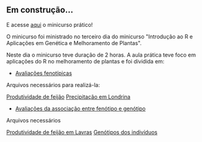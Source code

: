 ## Em construção...


E acesse [aqui](praticas_2017/pratica3_2017.html) o minicurso prático!

O minicurso foi ministrado no terceiro dia do minicurso "Introdução ao R e Aplicações em Genética e Melhoramento de Plantas".

Neste dia o minicurso teve duração de 2 horas. A aula prática teve foco em aplicações do R no melhoramento de plantas e foi dividida em:

* [Avaliações fenotípicas](Pratica_aplicadaI.html)

Arquivos necessários para realizá-la:

[Produtividade de feijão](praticas_2017/Feijao_Magno.csv)
[Precipitação em Londrina](praticas_2017/Tempo_Londrina.csv)

* [Avaliações da associação entre fenótipo e genótipo](praticas_2017/Pratica_aplicadaII.html)

Arquivos necessários

[Produtividade de feijão em Lavras](praticas_2017/Feijao_Lavras_para_Genotipos.csv)
[Genótipos dos indivíduos](praticas_2017/df.markers.tot.txt)
